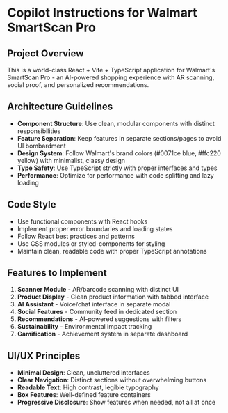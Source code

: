 # Copilot Instructions for Walmart SmartScan Pro

<!-- Use this file to provide workspace-specific custom instructions to Copilot. For more details, visit https://code.visualstudio.com/docs/copilot/copilot-customization#_use-a-githubcopilotinstructionsmd-file -->

## Project Overview

This is a world-class React + Vite + TypeScript application for Walmart's SmartScan Pro - an AI-powered shopping experience with AR scanning, social proof, and personalized recommendations.

## Architecture Guidelines

- **Component Structure**: Use clean, modular components with distinct responsibilities
- **Feature Separation**: Keep features in separate sections/pages to avoid UI bombardment
- **Design System**: Follow Walmart's brand colors (#0071ce blue, #ffc220 yellow) with minimalist, classy design
- **Type Safety**: Use TypeScript strictly with proper interfaces and types
- **Performance**: Optimize for performance with code splitting and lazy loading

## Code Style

- Use functional components with React hooks
- Implement proper error boundaries and loading states
- Follow React best practices and patterns
- Use CSS modules or styled-components for styling
- Maintain clean, readable code with proper TypeScript annotations

## Features to Implement

1. **Scanner Module** - AR/barcode scanning with distinct UI
2. **Product Display** - Clean product information with tabbed interface
3. **AI Assistant** - Voice/chat interface in separate modal
4. **Social Features** - Community feed in dedicated section
5. **Recommendations** - AI-powered suggestions with filters
6. **Sustainability** - Environmental impact tracking
7. **Gamification** - Achievement system in separate dashboard

## UI/UX Principles

- **Minimal Design**: Clean, uncluttered interfaces
- **Clear Navigation**: Distinct sections without overwhelming buttons
- **Readable Text**: High contrast, legible typography
- **Box Features**: Well-defined feature containers
- **Progressive Disclosure**: Show features when needed, not all at once
